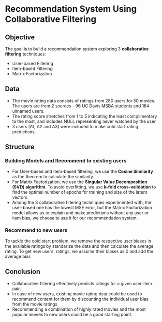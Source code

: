 # Recommendation System Using Collaborative Filtering
## Objective
 The goal is to build a recommendation system exploring 3 **collaborative filtering** techniques: 
 - User-based Filtering
 - Item-based Filtering
 - Matrix Factorization

## Data
- The movie rating data consists of ratings from 280 users for 50 movies. The users are from 2 sources - 96 UC Davis MSBA students and 184 unnamed users. 
- The rating score stretches from 1 to 5 indicating the least complimentary to the most, and includes NULL representing never watched by the user. 
- 3 users (A1, A2 and A3) were included to make cold start rating predictions.

## Structure
### Building Models and Recommend to existing users
- For User-based and Item-based filtering, we use the **Cosine Similarity** as the theorem to calculate the similarity.
- For Matrix Factorization, we use the **Singular Value Decomposition (SVD) algorithm**. To avoid overfitting, we use **k-fold cross-validation** to find the optimal number of epochs for training and size of the latent vectors.
- Among the 3 collaborative filtering techniques experimented with, the user-based one has the lowest MSE error, but the Matrix Factorization model allows us to explain and make predictions without any user or item bias, we choose to use it for our recommendation system.
### Recommend to new users
To tackle the cold start problem, we remove the respective user biases in the available ratings by standarize the data and then calculate the average rating. To get new users' ratings, we assume their biases as 0 and add the average bias
 
## Conclusion
-  Collaborative filtering effectively predicts ratings for a given user-item pair.
-  In case of new users, existing movie rating data could be used to recommend content for them by discounting the individual user bias from the movie ratings.
-  Recommending a combination of highly rated movies and the most popular movies to new users could be a good starting point.
